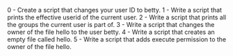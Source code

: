 0 - Create a script that changes your user ID to betty. 1 - Write a script that prints the effective userid of the current user.  2 - Write a script that prints all the groups the current user is part of. 3 - Write a script that changes the owner of the file hello to the user betty. 4 - Write a script that creates an empty file called hello.  5 - Write a script that adds execute permission to the owner of the file hello.
